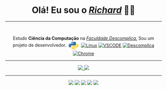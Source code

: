 <div>
  <h1 align="center">Olá! Eu sou o <a href="https://beacons.ai/richardneri"><i>Richard</i></a> 👋😄</h1>
</div>
<hr>
<div style="display: inline_block" align="center"><br>
  <p align="center">Estudo <b>Ciência da Computação</b> na <a href="https://descomplica.com.br/faculdade/"><i>Faculdade Descomplica.</i></a> Sou um projeto de desenvolvedor.
  <a href="https://docs.python.org/3/"><img align="center" alt="Python" height="30" width="40" src="/scr/python.svg"></a>
  <a href="https://pop.system76.com/"><img align="center" alt="Linux" height="30" width="30" src="https://static-00.iconduck.com/assets.00/pop-os-icon-512x512-j4ghbj1n.png"></a>
  <a href="#"><img align="center" alt="VSCODE" height="30" width="40" src="https://cdn.jsdelivr.net/gh/devicons/devicon/icons/vscode/vscode-original.svg"></a>
  <a href="https://descomplica.com.br/faculdade/"><img align="center" alt="Descomplica" height="30" width="29" src="https://theme.zdassets.com/theme_assets/147534/cf3e550bb9f168d26d91ee0ed5dc8e11e62dc74d.png"></a>
  <a href="#"><img align="center" alt="Chrome" height="30" width="40" src="https://cdn.jsdelivr.net/gh/devicons/devicon/icons/chrome/chrome-original.svg"></a>
</div>
<hr>
<div align="center">
  <a href="https://beacons.ai/richardneri">
  <img height="170em" src="https://github-readme-stats.vercel.app/api?username=jsnery&show_icons=true&theme=github_dark&include_all_commits=true&count_private=true"/>
  <img height="170em" src="https://github-readme-stats.vercel.app/api/top-langs/?username=jsnery&langs_count=5&theme=github_dark"/>
</div>
<hr>
<div align="center"> 
  <a href="https://www.youtube.com/channel/UCP3ya8T27U4nDKAsDh_Z7RQ" target="_blank"><img src="https://img.shields.io/badge/YouTube-FF0000?style=for-the-badge&logo=youtube&logoColor=white" target="_blank"></a>
  <a href="https://instagram.com/richard_neri" target="_blank"><img src="https://img.shields.io/badge/-Instagram-%23E4405F?style=for-the-badge&logo=instagram&logoColor=white" target="_blank"></a>
  <a href="https://twitter.com/richard_nerii" target="_blank"><img src="https://img.shields.io/badge/Twitter-1DA1F2?style=for-the-badge&logo=twitter&logoColor=white" target="_blank"></a>
  <a href = "mailto:richardmatq@gmail.com"><img src="https://img.shields.io/badge/-Gmail-%23333?style=for-the-badge&logo=gmail&logoColor=white" target="_blank"></a>
  <a href="https://www.linkedin.com/in/richardneri" target="_blank"><img src="https://img.shields.io/badge/-LinkedIn-%230077B5?style=for-the-badge&logo=linkedin&logoColor=white" target="_blank"></a> 
</div>
